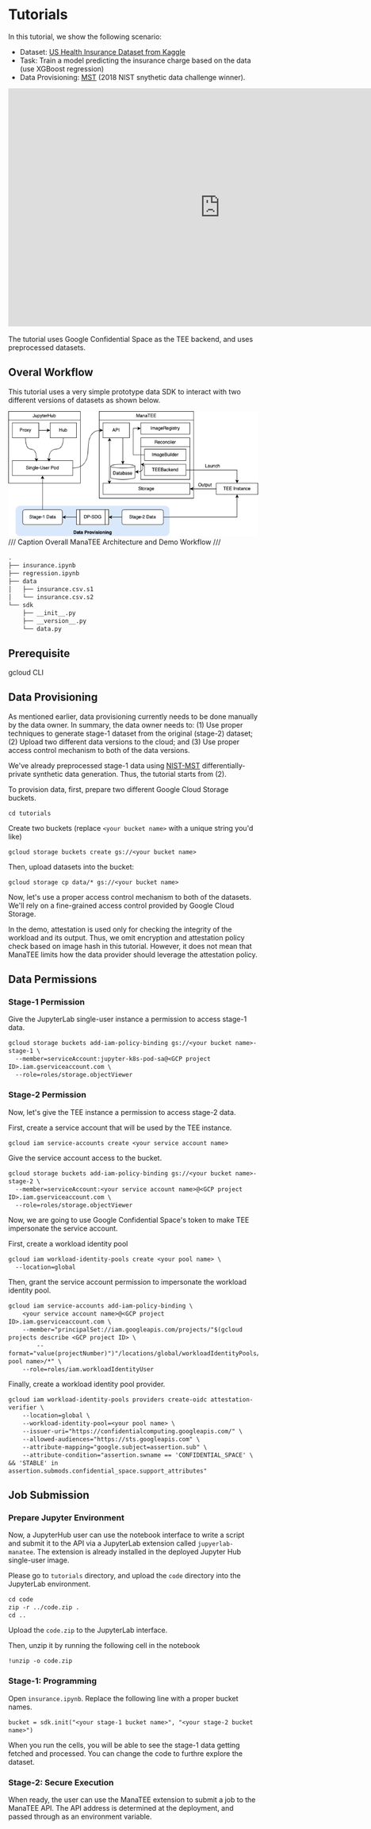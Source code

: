 # Tutorials

In this tutorial, we show the following scenario:

* Dataset: [US Health Insurance Dataset from Kaggle](https://www.kaggle.com/datasets/teertha/ushealthinsurancedataset/data)
* Task: Train a model predicting the insurance charge based on the data (use XGBoost regression)
* Data Provisioning: [MST](https://github.com/ryan112358/private-pgm/blob/9fc3a829f344a2ed0b662f4f8d92d5efe18e42ab/mechanisms/mst.py) (2018 NIST snythetic data challenge winner).

<iframe width="854" height="480" src="https://www.youtube.com/embed/Ig1NzZZ6yKE?si=-IjD6v2nqsrAuuuV" title="YouTube video player" frameborder="0" allow="accelerometer; autoplay; clipboard-write; encrypted-media; gyroscope; picture-in-picture; web-share" referrerpolicy="strict-origin-when-cross-origin" allowfullscreen></iframe>

The tutorial uses Google Confidential Space as the TEE backend, and uses preprocessed datasets.

## Overal Workflow

This tutorial uses a very simple prototype data SDK to interact with two different versions of datasets as shown below.

![ManaTEE Architecture](../assets/img/arch.png)
/// Caption
Overall ManaTEE Architecture and Demo Workflow
///


```
.
├── insurance.ipynb
├── regression.ipynb
├── data
│   ├── insurance.csv.s1
│   └── insurance.csv.s2
└── sdk
    ├── __init__.py
    ├── __version__.py
    └── data.py
```

## Prerequisite

gcloud CLI

## Data Provisioning

As mentioned earlier, data provisioning currently needs to be done manually by the data owner.
In summary, the data owner needs to:
(1) Use proper techniques to generate stage-1 dataset from the original (stage-2) dataset;
(2) Upload two different data versions to the cloud;
and (3) Use proper access control mechanism to both of the data versions.

We've already preprocessed stage-1 data using [NIST-MST](https://github.com/ryan112358/private-pgm/blob/9fc3a829f344a2ed0b662f4f8d92d5efe18e42ab/mechanisms/mst.py) differentially-private synthetic data generation. Thus, the tutorial starts from (2).

To provision data, first, prepare two different Google Cloud Storage buckets.
```
cd tutorials
```

Create two buckets (replace `<your bucket name>` with a unique string you'd like)

```
gcloud storage buckets create gs://<your bucket name>
```

Then, upload datasets into the bucket:

```
gcloud storage cp data/* gs://<your bucket name>
```

Now, let's use a proper access control mechanism to both of the datasets. We'll rely on a fine-grained access control provided by Google Cloud Storage.

In the demo, attestation is used only for checking the integrity of the workload and its output.
Thus, we omit encryption and attestation policy check based on image hash in this tutorial.
However, it does not mean that ManaTEE limits how the data provider should leverage the attestation policy.

<!-- In general, the data access control should be implemented based on remote attestation protocol provided by the TEE instance.
Google Confidential Space [recommends](https://cloud.google.com/docs/security/confidential-space) to use Google KMS and an OpenID Connect (OIDC) token provider.

 -->

## Data Permissions

### Stage-1 Permission

Give the JupyterLab single-user instance a permission to access stage-1 data.

```
gcloud storage buckets add-iam-policy-binding gs://<your bucket name>-stage-1 \
  --member=serviceAccount:jupyter-k8s-pod-sa@<GCP project ID>.iam.gserviceaccount.com \
  --role=roles/storage.objectViewer
```


### Stage-2 Permission

Now, let's give the TEE instance a permission to access stage-2 data.

First, create a service account that will be used by the TEE instance.

```
gcloud iam service-accounts create <your service account name>
```

Give the service account access to the bucket.

```
gcloud storage buckets add-iam-policy-binding gs://<your bucket name>-stage-2 \
  --member=serviceAccount:<your service account name>@<GCP project ID>.iam.gserviceaccount.com \
  --role=roles/storage.objectViewer
```

Now, we are going to use Google Confidential Space's token to make TEE impersonate the service account.

First, create a workload identity pool

```
gcloud iam workload-identity-pools create <your pool name> \
  --location=global
```

Then, grant the service account permission to impersonate the workload identity pool.
```
gcloud iam service-accounts add-iam-policy-binding \
    <your service account name>@<GCP project ID>.iam.gserviceaccount.com \
    --member="principalSet://iam.googleapis.com/projects/"$(gcloud projects describe <GCP project ID> \
        --format="value(projectNumber)")"/locations/global/workloadIdentityPools/<your pool name>/*" \
    --role=roles/iam.workloadIdentityUser
```

Finally, create a workload identity pool provider.

```
gcloud iam workload-identity-pools providers create-oidc attestation-verifier \
    --location=global \
    --workload-identity-pool=<your pool name> \
    --issuer-uri="https://confidentialcomputing.googleapis.com/" \
    --allowed-audiences="https://sts.googleapis.com" \
    --attribute-mapping="google.subject=assertion.sub" \
    --attribute-condition="assertion.swname == 'CONFIDENTIAL_SPACE' \
&& 'STABLE' in assertion.submods.confidential_space.support_attributes"
```

## Job Submission

### Prepare Jupyter Environment

Now, a JupyterHub user can use the notebook interface to write a script and submit it to the API via a JupyterLab extension called `jupyerlab-manatee`.
The extension is already installed in the deployed Jupyter Hub single-user image.

Please go to `tutorials` directory, and upload the `code` directory into the JupyterLab environment.

```
cd code
zip -r ../code.zip .
cd ..
```

Upload the `code.zip` to the JupyterLab interface.

Then, unzip it by running the following cell in the notebook

```
!unzip -o code.zip
```

### Stage-1: Programming

Open `insurance.ipynb`. Replace the following line with a proper bucket names.

```
bucket = sdk.init("<your stage-1 bucket name>", "<your stage-2 bucket name>")
```

When you run the cells, you will be able to see the stage-1 data getting fetched and processed. You can change the code to furthre explore the dataset.

### Stage-2: Secure Execution

When ready, the user can use the ManaTEE extension to submit a job to the ManaTEE API. The API address is determined at the deployment, and passed through as an environment variable.
